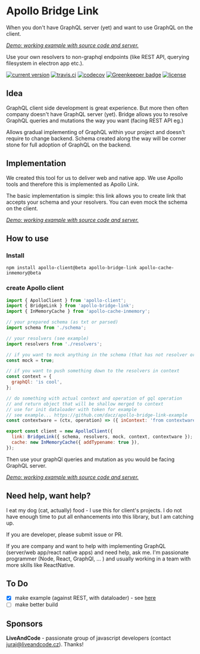 # Apollo Bridge Link

When you don't have GraphQL server (yet) and want to use GraphQL on the client.

[_Demo: working example with source code and server._](https://github.com/dacz/apollo-bridge-link-example)

Use your own resolvers to non-graphql endpoints (like REST API, querying
filesystem in electron app etc.).

[![current version](https://img.shields.io/npm/v/apollo-bridge-link.svg?style=flat-square)](https://www.npmjs.com/package/apollo-bridge-link)
[![travis.ci](https://img.shields.io/travis/dacz/apollo-bridge-link.svg?style=flat-square)](https://travis-ci.org/dacz/apollo-bridge-link)
[![codecov](https://codecov.io/gh/dacz/apollo-bridge-link/branch/master/graph/badge.svg)](https://codecov.io/gh/dacz/apollo-bridge-link)
[![Greenkeeper badge](https://badges.greenkeeper.io/dacz/apollo-bridge-link.svg)](https://greenkeeper.io/)
[![license](https://img.shields.io/github/license/dacz/apollo-bridge-link.svg)](https://github.com/dacz/apollo-bridge-link/blob/master/LICENSE)

## Idea

GraphQL client side development is great experience. But more then often company
doesn't have GraphQL server (yet). Bridge allows you to resolve GraphQL queries
and mutations the way you want (facing REST API eg.)

Allows gradual implementing of GraphQL within your project and doesn't require
to change backend. Schema created along the way will be corner stone for full
adoption of GraphQL on the backend.

## Implementation

We created this tool for us to deliver web and native app. We use Apollo tools
and therefore this is implemented as Apollo Link.

The basic implementation is simple: this link allows you to create link that
accepts your schema and your resolvers. You can even mock the schema on the
client.

[_Demo: working example with source code and server._](https://github.com/dacz/apollo-bridge-link-example)

## How to use

### Install

```
npm install apollo-client@beta apollo-bridge-link apollo-cache-inmemory@beta
```

### create Apollo client

```javascript
import { ApolloClient } from 'apollo-client';
import { BridgeLink } from 'apollo-bridge-link';
import { InMemoryCache } from 'apollo-cache-inmemory';

// your prepared schema (as txt or parsed)
import schema from './schema';

// your resolvers (see example)
import resolvers from './resolvers';

// if you want to mock anything in the schema (that has not resolver or doesn't return data)
const mock = true;

// if you want to push something down to the resolvers in context
const context = {
  graphQl: 'is cool',
};

// do something with actual context and operation of gql operation
// and return object that will be shallow merged to context
// use for init dataloader with token for example
// see example... https://github.com/dacz/apollo-bridge-link-example
const contextware = (ctx, operation) => ({ inContext: 'from contextware' });

export const client = new ApolloClient({
  link: BridgeLink({ schema, resolvers, mock, context, contextware });
  cache: new InMemoryCache({ addTypename: true }),
});
```

Then use your graphQl queries and mutation as you would be facing GraphQL
server.

[_Demo: working example with source code and server._](https://github.com/dacz/apollo-bridge-link-example)

## Need help, want help?

I eat my dog (cat, actually) food - I use this for client's projects. I do not
have enough time to put all enhancements into this library, but I am catching
up.

If you are developer, please submit issue or PR.

If you are company and want to help with implementing GraphQL (server/web
app/react native apps) and need help, ask me. I'm passionate programmer (Node,
React, GraphQl, ... ) and usually working in a team with more skills like
ReactNative.

## To Do

* [x] make example (against REST, with dataloader) - see
      [here](https://github.com/dacz/apollo-bridge-link-example)
* [ ] make better build

## Sponsors

**LiveAndCode** - passionate group of javascript developers (contact
juraj@liveandcode.cz). Thanks!
